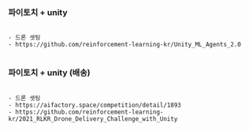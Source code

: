

### 파이토치 + unity

```

- 드론 셋팅
- https://github.com/reinforcement-learning-kr/Unity_ML_Agents_2.0


```




### 파이토치 + unity (배송)

```

- 드론 셋팅
- https://aifactory.space/competition/detail/1893
- https://github.com/reinforcement-learning-kr/2021_RLKR_Drone_Delivery_Challenge_with_Unity


```

